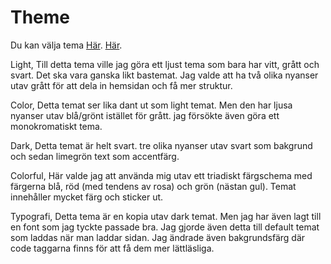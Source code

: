 Theme
==============================================

Du kan välja tema [Här](http://www.student.bth.se/~dahg17/dbwebb-kurser/design/me/anax-flat/htdocs/index.php/theme-selector).
[Här](http://localhost:8080/design/me/anax-flat/htdocs/index.php/theme-selector).

Light, Till detta tema ville jag göra ett ljust tema som bara har vitt, grått och svart. Det ska vara ganska likt bastemat. Jag valde att ha två olika nyanser utav grått för att dela in hemsidan och få mer struktur.

Color, Detta temat ser lika dant ut som light temat. Men den har ljusa nyanser utav blå/grönt istället för grått.
jag försökte även göra ett monokromatiskt tema.

Dark, Detta temat är helt svart. tre olika nyanser utav svart som bakgrund och sedan limegrön text som accentfärg.

Colorful, Här valde jag att använda mig utav ett triadiskt färgschema med färgerna blå, röd (med tendens av rosa) och grön (nästan gul). Temat innehåller mycket färg och sticker ut.

Typografi, Detta tema är en kopia utav dark temat. Men jag har även lagt till en font som jag tyckte passade bra.
Jag gjorde även detta till default temat som laddas när man laddar sidan. Jag ändrade även bakgrundsfärg där code taggarna finns för att få dem mer lättläsliga.
